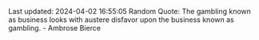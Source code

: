 Last updated: 2024-04-02 16:55:05
Random Quote: The gambling known as business looks with austere disfavor upon the business known as gambling. - Ambrose Bierce